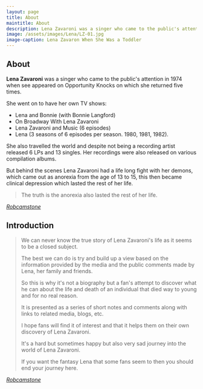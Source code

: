 ```yaml
---
layout: page
title: About
maintitle: About
description: Lena Zavaroni was a singer who came to the public's attention in 1974 when see appeared on Opportunity Knocks on which she returned five times.
image: /assets/images/Lena/LZ-01.jpg
image-caption: Lena Zavaron When She Was a Toddler
---
```


## About

**Lena Zavaroni** was a singer who came to the public's attention in 1974 when see appeared on Opportunity Knocks on which she returned five times.

She went on to have her own TV shows:

* Lena and Bonnie (with Bonnie Langford)
* On Broadway With Lena Zavaroni
* Lena Zavaroni and Music (6 episodes)
* Lena (3 seasons of 6 episodes per season. 1980, 1981, 1982).

She also travelled the world and despite not being a recording artist released 6 LPs and 13 singles. Her recordings were also released on various compilation albums.

But behind the scenes Lena Zavaroni had a life long fight with her demons, which came out as anorexia from the age of 13 to 15, this then became clinical depression which lasted the rest of her life.

> The truth is the anorexia also lasted the rest of her life.

<cite>[Robcamstone](https://m.me/fanzoflenazavaroni)</cite>

## Introduction

> We can never know the true story of Lena Zavaroni's life as it seems to be a closed subject.
>
> The best we can do is try and build up a view based on the information provided by the media and the public comments made by Lena, her family and friends.
>
> So this is why it's not a biography but a fan's attempt to discover what he can about the life and death of an individual that died way to young and for no real reason.
>
> It is presented as a series of short notes and comments along with links to related media, blogs, etc.
>
> I hope fans will find it of interest and that it helps them on their own discovery of Lena Zavaroni.
>
> It's a hard but sometimes happy but also very sad journey into the world of Lena Zavaroni.
>
> If you want the fantasy Lena that some fans seem to then you should end your journey here.

<cite>[Robcamstone](https://m.me/fanzoflenazavaroni)</cite>

